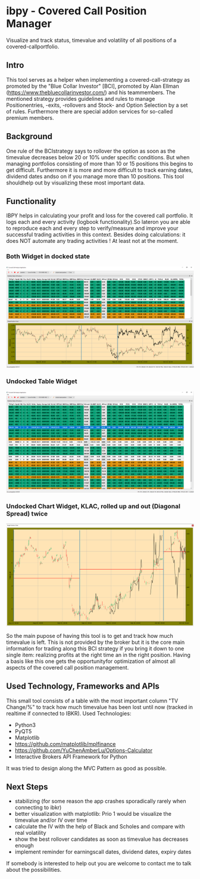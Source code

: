 # ibpy - Covered Call Position Manager 

Visualize and track status, timevalue and volatility of all positions of a covered-callportfolio. 

## Intro
This tool serves as a helper when implementing a covered-call-strategy as promoted by the "Blue Collar Investor" [BCI], promoted by Alan Ellman (https://www.thebluecollarinvestor.com/) and his teammembers.
The mentioned strategy provides guidelines and rules to manage Positionentries, -exits, -rollovers and Stock- and Option Selection by a set of rules. Furthermore there are special addon services for so-called premium members.

## Background
One rule of the BCIstrategy says to rollover the option as soon as the timevalue decreases below 20 or 10% under specific conditions. But when managing portfolios consisting of more than 10 or 15 positions this begins to get difficult. Furthermore it is more and more difficult to track earning dates, dividend dates andso on if you  manage more than 10 positions. This tool shouldhelp out by visualizing these most important data.

## Functionality
IBPY helps in calculating your profit and loss for the covered call portfolio. It logs each and every activity (logbook functionality).So lateron you are able to reproduce each and every step to verify/measure and improve your successful trading activities in this context. Besides doing calculations: it does NOT automate any trading activities ! At least not at the moment.

### Both Widget in docked state
![screenshot](screenshots/Capture.PNG)

### Undocked Table Widget
![screenshot](screenshots/CaptureTable.PNG)

### Undocked Chart Widget, KLAC, rolled up and out (Diagonal Spread) twice
![screenshot](screenshots/CaptureChart.PNG)


So the main pupose of having this tool is to get and track how much timevalue is left. This is not provided by the broker but it is the core main information for trading along this BCI strategy if you bring it down to one single item: realizing profits at the right time an in the right position.
Having a basis like this one gets the opportunityfor optimization of almost all aspects of the covered call position management.

## Used Technology, Frameworks and APIs
This small tool consists of a table with the most important column "TV Change/%" to track how much timevalue has been lost until now (tracked  in realtime if connected to IBKR). 
Used Technologies:

- Python3
- PyQT5 
- Matplotlib
- https://github.com/matplotlib/mplfinance
- https://github.com/YuChenAmberLu/Options-Calculator
- Interactive Brokers API Framework for Python

It was tried to design along the MVC Pattern as good as possible.

## Next Steps
- stabilizing (for some reason the app crashes sporadically rarely when connecting to ibkr)
- better visualization with matplotlib: Prio 1 would be visualize the timevalue and/or IV over time
- calculate the IV with the help of Black and Scholes and compare with real volatility
- show the best rollover candidates as soon as timevalue has decreases enough
- implement reminder for earningscall dates, dividend dates, expiry dates

If somebody is interested to help out you are welcome to contact me to talk  about the possibilities.
